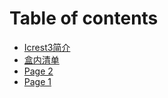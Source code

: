 # Table of contents

* [Icrest3简介](README.md)
* [盒内清单](page-1.md)
* [Page 2](page-2.md)
* [Page 1](page-1-1.md)
